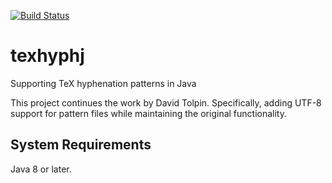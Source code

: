 [![Build Status](https://travis-ci.org/joeha480/texhyphj.svg?branch=master)](https://travis-ci.org/joeha480/texhyphj)

# texhyphj
Supporting TeX hyphenation patterns in Java

This project continues the work by David Tolpin. Specifically, adding UTF-8 support for pattern files while maintaining the original functionality.

## System Requirements
Java 8 or later. 
